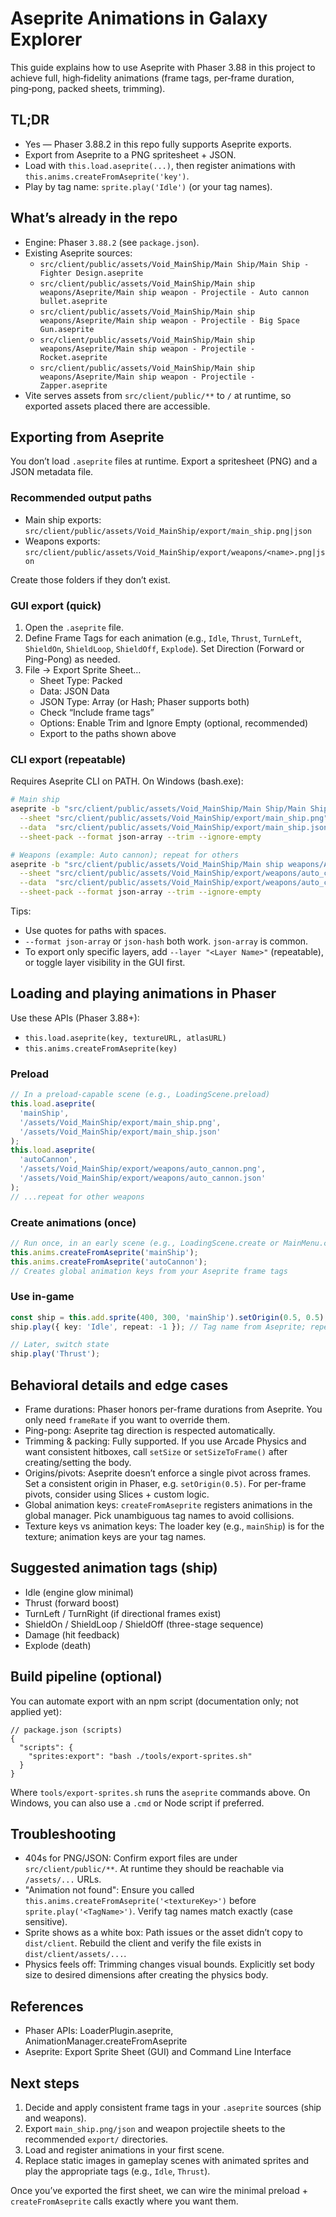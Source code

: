 # Aseprite Animations in Galaxy Explorer

This guide explains how to use Aseprite with Phaser 3.88 in this project to achieve full, high‑fidelity animations (frame tags, per‑frame duration, ping‑pong, packed sheets, trimming).

## TL;DR

- Yes — Phaser 3.88.2 in this repo fully supports Aseprite exports.
- Export from Aseprite to a PNG spritesheet + JSON.
- Load with `this.load.aseprite(...)`, then register animations with `this.anims.createFromAseprite('key')`.
- Play by tag name: `sprite.play('Idle')` (or your tag names).

## What’s already in the repo

- Engine: Phaser `3.88.2` (see `package.json`).
- Existing Aseprite sources:
  - `src/client/public/assets/Void_MainShip/Main Ship/Main Ship - Fighter Design.aseprite`
  - `src/client/public/assets/Void_MainShip/Main ship weapons/Aseprite/Main ship weapon - Projectile - Auto cannon bullet.aseprite`
  - `src/client/public/assets/Void_MainShip/Main ship weapons/Aseprite/Main ship weapon - Projectile - Big Space Gun.aseprite`
  - `src/client/public/assets/Void_MainShip/Main ship weapons/Aseprite/Main ship weapon - Projectile - Rocket.aseprite`
  - `src/client/public/assets/Void_MainShip/Main ship weapons/Aseprite/Main ship weapon - Projectile - Zapper.aseprite`
- Vite serves assets from `src/client/public/**` to `/` at runtime, so exported assets placed there are accessible.

## Exporting from Aseprite

You don’t load `.aseprite` files at runtime. Export a spritesheet (PNG) and a JSON metadata file.

### Recommended output paths

- Main ship exports: `src/client/public/assets/Void_MainShip/export/main_ship.png|json`
- Weapons exports: `src/client/public/assets/Void_MainShip/export/weapons/<name>.png|json`

Create those folders if they don’t exist.

### GUI export (quick)

1. Open the `.aseprite` file.
2. Define Frame Tags for each animation (e.g., `Idle`, `Thrust`, `TurnLeft`, `ShieldOn`, `ShieldLoop`, `ShieldOff`, `Explode`). Set Direction (Forward or Ping-Pong) as needed.
3. File → Export Sprite Sheet…
   - Sheet Type: Packed
   - Data: JSON Data
   - JSON Type: Array (or Hash; Phaser supports both)
   - Check “Include frame tags”
   - Options: Enable Trim and Ignore Empty (optional, recommended)
   - Export to the paths shown above

### CLI export (repeatable)

Requires Aseprite CLI on PATH. On Windows (bash.exe):

```bash
# Main ship
aseprite -b "src/client/public/assets/Void_MainShip/Main Ship/Main Ship - Fighter Design.aseprite" \
  --sheet "src/client/public/assets/Void_MainShip/export/main_ship.png" \
  --data  "src/client/public/assets/Void_MainShip/export/main_ship.json" \
  --sheet-pack --format json-array --trim --ignore-empty

# Weapons (example: Auto cannon); repeat for others
aseprite -b "src/client/public/assets/Void_MainShip/Main ship weapons/Aseprite/Main ship weapon - Projectile - Auto cannon bullet.aseprite" \
  --sheet "src/client/public/assets/Void_MainShip/export/weapons/auto_cannon.png" \
  --data  "src/client/public/assets/Void_MainShip/export/weapons/auto_cannon.json" \
  --sheet-pack --format json-array --trim --ignore-empty
```

Tips:
- Use quotes for paths with spaces.
- `--format json-array` or `json-hash` both work. `json-array` is common.
- To export only specific layers, add `--layer "<Layer Name>"` (repeatable), or toggle layer visibility in the GUI first.

## Loading and playing animations in Phaser

Use these APIs (Phaser 3.88+):
- `this.load.aseprite(key, textureURL, atlasURL)`
- `this.anims.createFromAseprite(key)`

### Preload

```ts
// In a preload-capable scene (e.g., LoadingScene.preload)
this.load.aseprite(
  'mainShip',
  '/assets/Void_MainShip/export/main_ship.png',
  '/assets/Void_MainShip/export/main_ship.json'
);
this.load.aseprite(
  'autoCannon',
  '/assets/Void_MainShip/export/weapons/auto_cannon.png',
  '/assets/Void_MainShip/export/weapons/auto_cannon.json'
);
// ...repeat for other weapons
```

### Create animations (once)

```ts
// Run once, in an early scene (e.g., LoadingScene.create or MainMenu.create)
this.anims.createFromAseprite('mainShip');
this.anims.createFromAseprite('autoCannon');
// Creates global animation keys from your Aseprite frame tags
```

### Use in-game

```ts
const ship = this.add.sprite(400, 300, 'mainShip').setOrigin(0.5, 0.5);
ship.play({ key: 'Idle', repeat: -1 }); // Tag name from Aseprite; repeat Infinity

// Later, switch state
ship.play('Thrust');
```

## Behavioral details and edge cases

- Frame durations: Phaser honors per-frame durations from Aseprite. You only need `frameRate` if you want to override them.
- Ping-pong: Aseprite tag direction is respected automatically.
- Trimming & packing: Fully supported. If you use Arcade Physics and want consistent hitboxes, call `setSize` or `setSizeToFrame()` after creating/setting the body.
- Origins/pivots: Aseprite doesn’t enforce a single pivot across frames. Set a consistent origin in Phaser, e.g. `setOrigin(0.5)`. For per-frame pivots, consider using Slices + custom logic.
- Global animation keys: `createFromAseprite` registers animations in the global manager. Pick unambiguous tag names to avoid collisions.
- Texture keys vs animation keys: The loader key (e.g., `mainShip`) is for the texture; animation keys are your tag names.

## Suggested animation tags (ship)

- Idle (engine glow minimal)
- Thrust (forward boost)
- TurnLeft / TurnRight (if directional frames exist)
- ShieldOn / ShieldLoop / ShieldOff (three-stage sequence)
- Damage (hit feedback)
- Explode (death)

## Build pipeline (optional)

You can automate export with an npm script (documentation only; not applied yet):

```jsonc
// package.json (scripts)
{
  "scripts": {
    "sprites:export": "bash ./tools/export-sprites.sh"
  }
}
```

Where `tools/export-sprites.sh` runs the `aseprite` commands above. On Windows, you can also use a `.cmd` or Node script if preferred.

## Troubleshooting

- 404s for PNG/JSON: Confirm export files are under `src/client/public/**`. At runtime they should be reachable via `/assets/...` URLs.
- "Animation not found": Ensure you called `this.anims.createFromAseprite('<textureKey>')` before `sprite.play('<TagName>')`. Verify tag names match exactly (case sensitive).
- Sprite shows as a white box: Path issues or the asset didn’t copy to `dist/client`. Rebuild the client and verify the file exists in `dist/client/assets/...`.
- Physics feels off: Trimming changes visual bounds. Explicitly set body size to desired dimensions after creating the physics body.

## References

- Phaser APIs: LoaderPlugin.aseprite, AnimationManager.createFromAseprite
- Aseprite: Export Sprite Sheet (GUI) and Command Line Interface

## Next steps

1. Decide and apply consistent frame tags in your `.aseprite` sources (ship and weapons).
2. Export `main_ship.png/json` and weapon projectile sheets to the recommended `export/` directories.
3. Load and register animations in your first scene.
4. Replace static images in gameplay scenes with animated sprites and play the appropriate tags (e.g., `Idle`, `Thrust`).

Once you’ve exported the first sheet, we can wire the minimal preload + `createFromAseprite` calls exactly where you want them.
